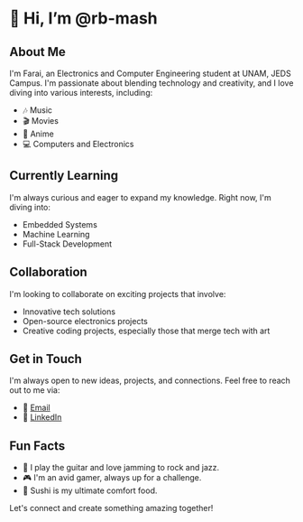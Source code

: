 # 👋 Hi, I’m @rb-mash

## About Me

I'm Farai, an Electronics and Computer Engineering student at UNAM, JEDS Campus. I'm passionate about blending technology and creativity, and I love diving into various interests, including:

- 🎶 Music
- 🎬 Movies
- 🌟 Anime
- 💻 Computers and Electronics

## Currently Learning

I'm always curious and eager to expand my knowledge. Right now, I'm diving into:

- Embedded Systems
- Machine Learning
- Full-Stack Development

## Collaboration

I'm looking to collaborate on exciting projects that involve:

- Innovative tech solutions
- Open-source electronics projects
- Creative coding projects, especially those that merge tech with art

## Get in Touch

I'm always open to new ideas, projects, and connections. Feel free to reach out to me via:

- 📧 [Email](faraimasho@gmail.com)
- 💬 [LinkedIn](https://www.linkedin.com/in/farai-mashonganyika-206234237/)

## Fun Facts

- 🎸 I play the guitar and love jamming to rock and jazz.
- 🎮 I'm an avid gamer, always up for a challenge.
- 🍣 Sushi is my ultimate comfort food.

Let's connect and create something amazing together!
